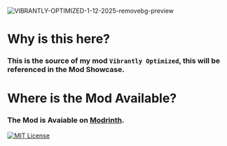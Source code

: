 
![VIBRANTLY-OPTIMIZED-1-12-2025-removebg-preview](https://github.com/user-attachments/assets/7f9341eb-a702-4ec9-8475-33896d6cf4c5)


# Why is this here?
### This is the source of my mod `Vibrantly Optimized`, this will be referenced in the Mod Showcase.

# Where is the Mod Available?
### The Mod is Avaiable on [Modrinth](https://modrinth.com/modpack/vibrantly-optimized).




[![MIT License](https://img.shields.io/badge/License-MIT-green.svg)](https://choosealicense.com/licenses/mit/) 


